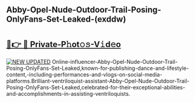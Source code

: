 ## Abby-Opel-Nude-Outdoor-Trail-Posing-OnlyFans-Set-Leaked-(exddw)


# <h2><a href="https://mediaupload.pro?-19M">🔗👉 🔴 Private-P𝚑ot𝚘𝚜-V𝚒d𝚎o</a></h2>

[![NEW UPDATED](https://i.imgur.com/0qMVB7G.gif)](https://mediaupload.pro?-19M)
Online-influencer-Abby-Opel-Nude-Outdoor-Trail-Posing-OnlyFans-Set-Leaked,known-for-publishing-dance-and-lifestyle-content,-including-performances-and-vlogs-on-social-media-platforms.Brilliant-ventriloquist-assistant-Abby-Opel-Nude-Outdoor-Trail-Posing-OnlyFans-Set-Leaked,celebrated-for-their-exceptional-abilities-and-accomplishments-in-assisting-ventriloquists.  